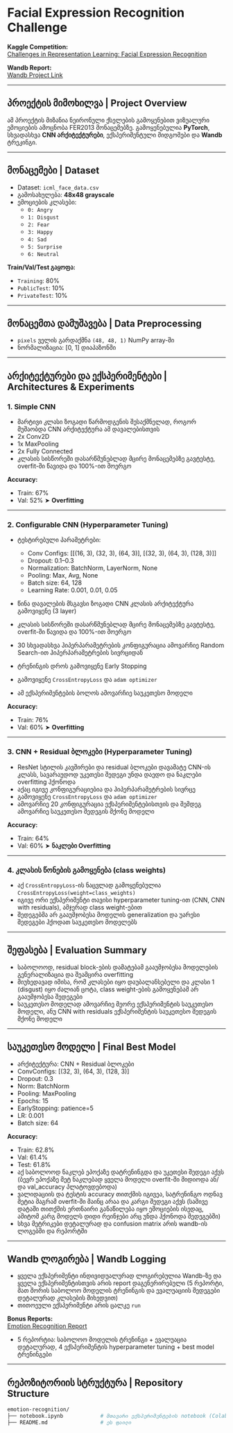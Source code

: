 # Facial Expression Recognition Challenge 

**Kaggle Competition:**  
[Challenges in Representation Learning: Facial Expression Recognition](https://www.kaggle.com/competitions/challenges-in-representation-learning-facial-expression-recognition-challenge)

**Wandb Report:**  
[Wandb Project Link](https://wandb.ai/mrekh21-free-university-of-tbilisi-/emotion_recognition?nw=nwusermrekh21)

---

## პროექტის მიმოხილვა | Project Overview

ამ პროექტის მიზანია ნეირონული ქსელების გამოყენებით ვიზუალური ემოციების ამოცნობა FER2013 მონაცემებზე. გამოყენებულია **PyTorch**, სხვადასხვა **CNN არქიტექტურები**, ექსპერიმენტული მიდგომები და **Wandb** ტრეკინგი.

---

## მონაცემები | Dataset

- Dataset: `icml_face_data.csv`  
- გამოსახულება: **48x48 grayscale**  
- ემოციების კლასები:
  - `0: Angry`
  - `1: Disgust`
  - `2: Fear`
  - `3: Happy`
  - `4: Sad`
  - `5: Surprise`
  - `6: Neutral`

 **Train/Val/Test გაყოფა:**
- `Training`: 80%
- `PublicTest`: 10%
- `PrivateTest`: 10%

---

## მონაცემთა დამუშავება | Data Preprocessing

- `pixels` ველის გარდაქმნა `(48, 48, 1)` NumPy array-ში
- ნორმალიზაცია: [0, 1] დიაპაზონში

---

## არქიტექტურები და ექსპერიმენტები | Architectures & Experiments

### 1. Simple CNN

- მარტივი კლასი ზოგადი წარმოდგენის შესაქმნელად, როგორ მუშაობდა CNN არქიტექტურა ამ დავალებისთვის
- 2x Conv2D  
- 1x MaxPooling  
- 2x Fully Connected
- კლასის სისწორეში დასარწმუნებლად მცირე მონაცემებზე გავტესტე, overfit-ში წავიდა და 100%-ით მოერგო

**Accuracy:**  
- Train: 67%  
- Val: 52% ➤ **Overfitting**

---

### 2. Configurable CNN (Hyperparameter Tuning)

- ტესტირებული პარამეტრები:
  - Conv Configs: [[(16, 3), (32, 3), (64, 3)], [(32, 3), (64, 3), (128, 3)]]
  - Dropout: 0.1–0.3
  - Normalization: BatchNorm, LayerNorm, None
  - Pooling: Max, Avg, None
  - Batch size: 64, 128
  - Learning Rate: 0.001, 0.01, 0.05
    
- წინა დავალების მსგავსი ზოგადი CNN კლასის არქიტექტურა გამოვიყენე (3 layer)
- კლასის სისწორეში დასარწმუნებლად მცირე მონაცემებზე გავტესტე, overfit-ში წავიდა და 100%-ით მოერგო
- 30 სხვადასხვა ჰიპერპარამეტრების კონფიგურაცია ამოვარჩიე Random Search-ით ჰიპერპარამეტრების სივრციდან
- ტრენინგის დროს გამოვიყენე Early Stopping
- გამოვიყენე `CrossEntropyLoss` და `adam optimizer`
- ამ ექსპერიმენტების ბოლოს ამოვარჩიე საუკეთესო მოდელი
  
**Accuracy:**  
- Train: 76%  
- Val: 60% ➤ **Overfitting**

---

### 3. CNN + Residual ბლოკები (Hyperparameter Tuning)

- ResNet სტილის კავშირები და residual ბლოკები დავამატე CNN-ის კლასს, სავარაუდოდ უკეთესი შედეგი უნდა დაედო და ნაკლები overfitting ჰქონოდა 
- აქაც იგივე კონფიგურაციებია და ჰიპერპარამეტრების სივრცე
- გამოვიყენე `CrossEntropyLoss` და `adam optimizer`
- ამოვარჩიე 20 კონფიგურაცია ექსპერიმენტებისთვის და შემდეგ ამოვარჩიე საუკეთესო შედეგის მქონე მოდელი

**Accuracy:**  
- Train: 64%  
- Val: 60% ➤ **ნაკლები Overfitting**

---

### 4. კლასის წონების გამოყენება (class weights)

- აქ `CrossEntropyLoss`-ის ნაცვლად გამოყენებულია `CrossEntropyLoss(weight=class_weights)`
- იგივე ორი ექსპერიმენტი თავისი hyperparameter tuning-ით (CNN, CNN with residuals), ამჯერად class weight-ებით
- შედეგებმა არ გააუმჯობესა მოდელის generalization და უარესი შედეგები ჰქოდათ საუკეთესო მოდელებს

---

##  შეფასება | Evaluation Summary

- საბოლოოდ, residual block-ების დამატებამ გააუმჯობესა მოდელების გენერალიზაცია და შეამცირა overfitting
- მიუხედავად იმისა, რომ კლასები იყო დაუბალანსებელი და კლასი 1 (disgust) იყო ძალიან ცოტა, class weight-ების გამოყენებამ არ გააუმჯობესა შედეგები
- საუკეთესო მოდელად ამოვარჩიე მეორე ექსპერიმენტის საუკეთესო მოდელი, ანუ CNN with residuals ექსპერიმენტის საუკეთესო შედეგის მქონე მოდელი

---

## საუკეთესო მოდელი | Final Best Model

- არქიტექტურა: CNN + Residual ბლოკები
- ConvConfigs: [(32, 3), (64, 3), (128, 3)]
- Dropout: 0.3  
- Norm: BatchNorm  
- Pooling: MaxPooling  
- Epochs: 15  
- EarlyStopping: patience=5  
- LR: 0.001  
- Batch size: 64  

**Accuracy:**
- Train: 62.8%  
- Val: 61.4%  
- Test: 61.8%
- აქ საბოლოოდ ნაკლებ ეპოქაზე დატრენინგდა და უკეთესი შედეგი აქვს (ბევრ ეპოქაზე მეტ ნაკლებად ყველა მოდელი overfit-ში მიდიოდა ან/და val_accuracy პლატოვდებოდა)
- ვალიდაციის და ტესტის accuracy თითქმის იგივეა, სატრენინგო ოდნავ მეტია მაგრამ overfit-ში მაინც არაა და კარგი შედეგი აქვს (სამივე დატაში თითქმის ერთნაირი განაწილება იყო ემოციების ისედაც, ამიტომ კარგ მოდელს დიდი რეინჯები არც უნდა ჰქონოდა შედეგებში)
- სხვა მეტრიკები დეტალურად და confusion matrix არის wandb-ის ლოგებში და რეპორტში

---

## Wandb ლოგირება | Wandb Logging

- ყველა ექსპერიმენტი ინდივიდუალურად ლოგირებულია Wandb-ზე და ყველა ექსპერიმენტისთვის არის report დაგენერირებული (5 რეპორტი, მათ შორის საბოლოო მოდელის ტრენინგის და ევალუაციის შედეგები დეტალურად კლასების მიხედვით)
- თითოეული ექსპერიმენტი არის ცალკე `run`

**Bonus Reports:**  
[Emotion Recognition Report](https://wandb.ai/mrekh21-free-university-of-tbilisi-/emotion_recognition/reportlist)
- 5 რეპორტია: საბოლოო მოდელის ტრენინგი + ევალუაცია დეტალურად, 4 ექსპერიმენტის hyperparameter tuning + best model ტრენინგები

---

## რეპოზიტორიის სტრუქტურა | Repository Structure

```bash
emotion-recognition/
├── notebook.ipynb            # მთავარი ექსპერიმენტების notebook (Colab)
├── README.md                 # ეს ფაილი

